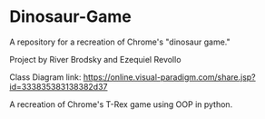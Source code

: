 # Dinosaur-Game
A repository for a recreation of Chrome's "dinosaur game."

Project by River Brodsky and Ezequiel Revollo

Class Diagram link: https://online.visual-paradigm.com/share.jsp?id=333835383138382d37

A recreation of Chrome's T-Rex game using OOP in python.
